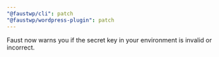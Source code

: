```yaml
---
"@faustwp/cli": patch
"@faustwp/wordpress-plugin": patch
---
```


Faust now warns you if the secret key in your environment is invalid or incorrect.

